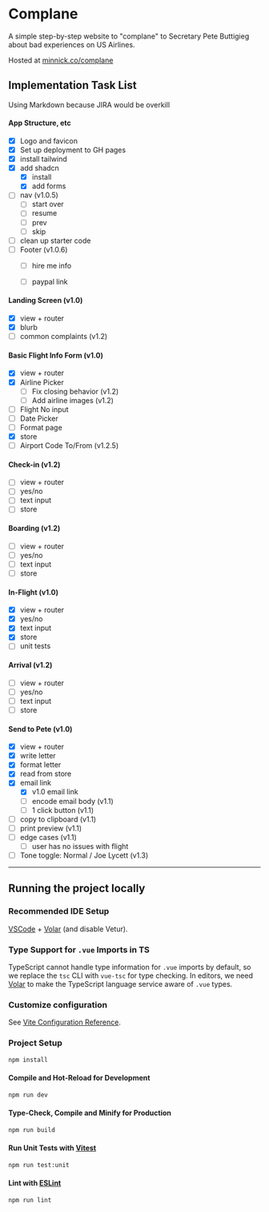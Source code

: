 
# Complane

A simple step-by-step website to "complane" to Secretary Pete Buttigieg about bad experiences on US Airlines.

Hosted at [minnick.co/complane](https://www.minnick.co/complane)

## Implementation Task List
Using Markdown because JIRA would be overkill

#### App Structure, etc
- [x] Logo and favicon
- [x] Set up deployment to GH pages
- [x] install tailwind
- [x] add shadcn
  - [x] install
  - [x] add forms
- [ ] nav (v1.0.5)
  - [ ] start over
  - [ ] resume
  - [ ] prev
  - [ ] skip
- [ ] clean up starter code
- [ ] Footer (v1.0.6)
  - [ ] hire me info
  - [ ] paypal link


#### Landing Screen (v1.0)
- [x] view + router
- [x] blurb
- [ ] common complaints (v1.2)

#### Basic Flight Info Form (v1.0)
- [x] view + router
- [x] Airline Picker
  - [ ] Fix closing behavior (v1.2)
  - [ ] Add airline images (v1.2)
- [ ] Flight No input
- [ ] Date Picker
- [ ] Format page
- [x] store
- [ ] Airport Code To/From (v1.2.5)

#### Check-in (v1.2)
- [ ] view + router
- [ ] yes/no
- [ ] text input
- [ ] store

#### Boarding (v1.2)
- [ ] view + router
- [ ] yes/no
- [ ] text input
- [ ] store

#### In-Flight (v1.0)
- [x] view + router
- [x] yes/no
- [x] text input
- [x] store
- [ ] unit tests

#### Arrival (v1.2)
- [ ] view + router
- [ ] yes/no
- [ ] text input
- [ ] store

#### Send to Pete (v1.0)
- [x] view + router
- [x] write letter
- [x] format letter
- [x] read from store
- [x] email link 
  - [x] v1.0 email link
  - [ ] encode email body (v1.1)
  - [ ] 1 click button (v1.1)
- [ ] copy to clipboard (v1.1)
- [ ] print preview (v1.1)
- [ ] edge cases (v1.1)
  - [ ] user has no issues with flight
- [ ] Tone toggle: Normal / Joe Lycett (v1.3)

______________________________________________________________________

## Running the project locally

### Recommended IDE Setup

[VSCode](https://code.visualstudio.com/) + [Volar](https://marketplace.visualstudio.com/items?itemName=Vue.volar) (and disable Vetur).

### Type Support for `.vue` Imports in TS

TypeScript cannot handle type information for `.vue` imports by default, so we replace the `tsc` CLI with `vue-tsc` for type checking. In editors, we need [Volar](https://marketplace.visualstudio.com/items?itemName=Vue.volar) to make the TypeScript language service aware of `.vue` types.

### Customize configuration

See [Vite Configuration Reference](https://vitejs.dev/config/).

### Project Setup

```sh
npm install
```

#### Compile and Hot-Reload for Development

```sh
npm run dev
```

#### Type-Check, Compile and Minify for Production

```sh
npm run build
```

#### Run Unit Tests with [Vitest](https://vitest.dev/)

```sh
npm run test:unit
```

#### Lint with [ESLint](https://eslint.org/)

```sh
npm run lint
```
